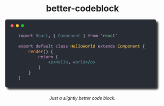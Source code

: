 <h1 align="center">better-codeblock</h1>

<p align="center">
  <img align="center" src="example/thumbnail.png">
</p>
<p align="center">
  <i>Just a slightly better code block.</i>
</p>